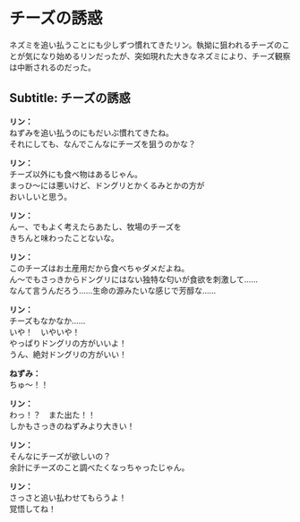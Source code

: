 # チーズの誘惑
ネズミを追い払うことにも少しずつ慣れてきたリン。執拗に狙われるチーズのことが気になり始めるリンだったが、突如現れた大きなネズミにより、チーズ観察は中断されるのだった。
  
## Subtitle: チーズの誘惑
  
**リン：**  
ねずみを追い払うのにもだいぶ慣れてきたね。  
それにしても、なんでこんなにチーズを狙うのかな？  
  
**リン：**  
チーズ以外にも食べ物はあるじゃん。  
まっひ～には悪いけど、ドングリとかくるみとかの方が  
おいしいと思う。  
  
**リン：**  
んー、でもよく考えたらあたし、牧場のチーズを  
きちんと味わったことないな。  
  
**リン：**  
このチーズはお土産用だから食べちゃダメだよね。  
ん～でもさっきからドングリにはない独特な匂いが食欲を刺激して……  
なんて言うんだろう……生命の源みたいな感じで芳醇な……  
  
**リン：**  
チーズもなかなか……  
いや！　いやいや！  
やっぱりドングリの方がいいよ！  
うん、絶対ドングリの方がいい！  
  
**ねずみ：**  
ちゅ～！！  
  
**リン：**  
わっ！？　また出た！！  
しかもさっきのねずみより大きい！  
  
**リン：**  
そんなにチーズが欲しいの？  
余計にチーズのこと調べたくなっちゃったじゃん。  
  
**リン：**  
さっさと追い払わせてもらうよ！  
覚悟してね！  
